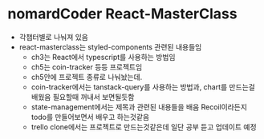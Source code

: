 # nomardCoder React-MasterClass

- 각챕터별로 나눠져 있음
- react-masterclass는 styled-components 관련된 내용들임
  - ch3는 React에서 typescript를 사용하는 방법임
  - ch5는 coin-tracker 등등 프로젝트임
  - ch5안에 프로젝트 종류로 나눠놨는데.
  - coin-tracker에서는 tanstack-query를 사용하는 방법과, chart를 만드는걸 배웠음 필요할때 꺼내서 보면될듯함
  - state-management에서는 제목과 관련된 내용들을 배움 Recoil이라든지 todo를 만들어보면서 배우고 하는것같음
  - trello clone에서는 프로젝트로 만드는것같은데 일단 공부 듣고 업데이트 예정
